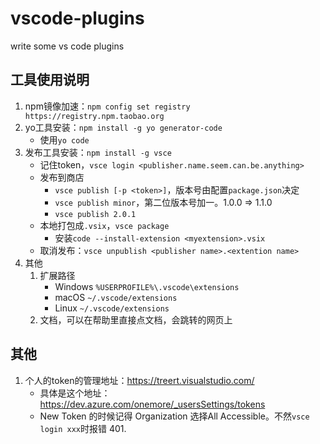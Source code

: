# vscode-plugins
write some vs code plugins

## 工具使用说明
1. npm镜像加速：`npm config set registry https://registry.npm.taobao.org`
2. yo工具安装：`npm install -g yo generator-code`
    - 使用`yo code`
3. 发布工具安装：`npm install -g vsce`
    - 记住token，`vsce login <publisher.name.seem.can.be.anything>`
    - 发布到商店
        - `vsce publish [-p <token>]`，版本号由配置`package.json`决定
        - `vsce publish minor`，第二位版本号加一。1.0.0 => 1.1.0
        - `vsce publish 2.0.1`
    - 本地打包成`.vsix`，`vsce package`
        - 安装`code --install-extension <myextension>.vsix`
    - 取消发布：`vsce unpublish <publisher name>.<extention name>`
4. 其他
    1. 扩展路径
        - Windows `%USERPROFILE%\.vscode\extensions`
        - macOS `~/.vscode/extensions`
        - Linux `~/.vscode/extensions`
    2. 文档，可以在帮助里直接点文档，会跳转的网页上


## 其他
1. 个人的token的管理地址：https://treert.visualstudio.com/
   - 具体是这个地址：https://dev.azure.com/onemore/_usersSettings/tokens
   - New Token 的时候记得 Organization 选择All Accessible。不然`vsce login xxx`时报错 401.